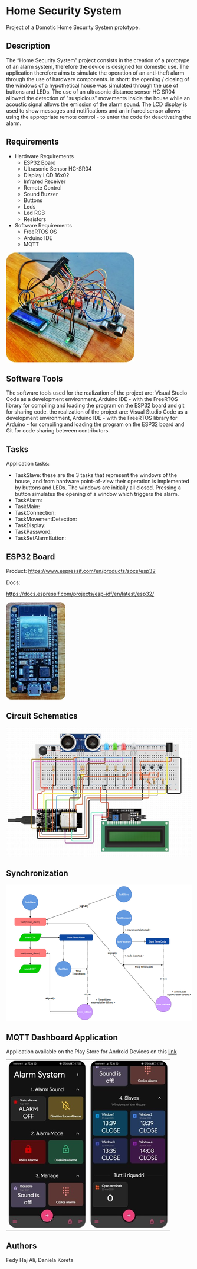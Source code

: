 # Home Security System
Project of a Domotic Home Security System prototype.

## Description

The “Home Security System” project consists in the creation of a prototype of an alarm system, therefore the device is designed for domestic use. The application therefore aims to simulate the operation of an anti-theft alarm through the use of hardware components. In short: the opening / closing of the windows of a hypothetical house was simulated through the use of buttons and LEDs. The use of an ultrasonic distance sensor HC SR04 allowed the detection of "suspicious" movements inside the house while an acoustic signal allows the emission of the alarm sound. The LCD display is used to show messages and notifications and an infrared sensor allows - using the appropriate remote control - to enter the code for deactivating the alarm.

## Requirements

- Hardware Requirements
    - ESP32 Board
    - Ultrasonic Sensor HC-SR04
    - Display LCD 16x02
    - Infrared Receiver
    - Remote Control
    - Sound Buzzer
    - Buttons
    - Leds
    - Led RGB
    - Resistors
- Software Requirements
    - FreeRTOS OS
    - Arduino IDE
    - MQTT 

![img3](./imgs/img3.jpg)

## Software Tools

The software tools used for the realization of the project are: Visual Studio Code as a development environment, Arduino IDE - with the FreeRTOS library for compiling and loading the program on the ESP32 board and git for sharing code. the realization of the project are: Visual Studio Code as a development environment, Arduino IDE - with the FreeRTOS library for Arduino - for compiling and loading the program on the ESP32 board and Git for code sharing between contributors.

## Tasks

Application tasks:
- TaskSlave: these are the 3 tasks that represent the windows of the house, and from hardware point-of-view their operation is implemented by buttons and LEDs. The windows are initially all closed. Pressing a button simulates the opening of a window which triggers the alarm.
- TaskAlarm:
- TaskMain:
- TaskConnection:
- TaskMovementDetection:
- TaskDisplay:
- TaskPassword:
- TaskSetAlarmButton:

## ESP32 Board

Product: 
https://www.espressif.com/en/products/socs/esp32

Docs:

https://docs.espressif.com/projects/esp-idf/en/latest/esp32/

![img2](./imgs/img2.jpg)

## Circuit Schematics

![img4](./imgs/img4.jpg)

## Synchronization

![img7](./imgs/img7.jpg)

## MQTT Dashboard Application

Application available on the Play Store for Android Devices on this [link](https://play.google.com/store/apps/details?id=com.app.vetru.mqttdashboard)

<table>
  <tr>
    <td valign="top"><img src="./imgs/img5.jpg"/></td>
    <td valign="top"><img src="./imgs/img6.jpg"/></td>
  </tr>
</table>

## Authors

Fedy Haj Ali, Daniela Koreta
